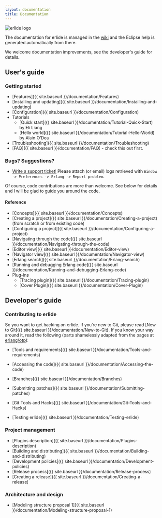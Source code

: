 ```yaml
---
layout: documentation
title: Documentation
---
```


![erlide logo](https://raw.githubusercontent.com/erlide/erlide/pu/org.erlide.branding/images/erl-zen-badge-160.png)

The documentation for erlide is managed in the [wiki](http://github.com/erlide/erlide/wiki)
and the Eclipse help is generated automatically from there.

We welcome documentation improvements, see the developer's guide for details.

## User's guide

### Getting started

* [Features]({{ site.baseurl }}/documentation/Features)
* [Installing and updating]({{ site.baseurl }}/documentation/Installing-and-updating)
* [Configuration]({{ site.baseurl }}/documentation/Configuration)
* Tutorials
  - [Quick start]({{ site.baseurl }}/documentation/Tutorial-Quick-Start) by Eli Liang
  - [Hello world]({{ site.baseurl }}/documentation/Tutorial-Hello-World) by Alain O’Dea
* [Troubleshooting]({{ site.baseurl }}/documentation/Troubleshooting)
* [FAQ]({{ site.baseurl }}/documentation/FAQ) - check this out first.

### Bugs? Suggestions?

* [Write a support ticket!](http://www.assembla.com/spaces/erlide/support/tickets)
  Please attach (or email) logs retrieved with
  `Window -> Preferences -> Erlang -> Report problem`.

Of course, code contributions are more than welcome. See below for details and I will be
glad to guide you around the code.

#### Reference

* [Concepts]({{ site.baseurl }}/documentation/Concepts)
* [Creating a project]({{ site.baseurl }}/documentation/Creating-a-project) (from scratch or from existing code)
* [Configuring a project]({{ site.baseurl }}/documentation/Configuring-a-project)
* [Navigating through the code]({{ site.baseurl }}/documentation/Navigating-through-the-code)
* [Editor view]({{ site.baseurl }}/documentation/Editor-view)
* [Navigator view]({{ site.baseurl }}/documentation/Navigator-view)
* [Erlang search]({{ site.baseurl }}/documentation/Erlang-search)
* [Running and debugging Erlang code]({{ site.baseurl }}/documentation/Running-and-debugging-Erlang-code)
* Plug-ins
  - [Tracing plugin]({{ site.baseurl }}/documentation/Tracing-plugin)
  - [Cover Plugin]({{ site.baseurl }}/documentation/Cover-Plugin)

## Developer's guide

### Contributing to erlide

So you want to get hacking on erlide. If you’re new to Git, please read
[New to Git]({{ site.baseurl }}/documentation/New-to-Git). If you know your way around it, read the following
(parts shamelessly adapted from the pages at
[erlang/otp](https://github.com/erlang/otp/wiki)):

- [Tools and requirements]({{ site.baseurl }}/documentation/Tools-and-requirements)
- [Accessing the code]({{ site.baseurl }}/documentation/Accessing-the-code)

- [Branches]({{ site.baseurl }}/documentation/Branches)
- [Submitting patches]({{ site.baseurl }}/documentation/Submitting-patches)
- [Git Tools and Hacks]({{ site.baseurl }}/documentation/Git-Tools-and-Hacks)
- [Testing erlide]({{ site.baseurl }}/documentation/Testing-erlide)

### Project management

- [Plugins description]({{ site.baseurl }}/documentation/Plugins-description)
- [Building and distributing]({{ site.baseurl }}/documentation/Building-and-distributing)
- [Development policies]({{ site.baseurl }}/documentation/Development-policies)
- [Release process]({{ site.baseurl }}/documentation/Release-process)
- [Creating a release]({{ site.baseurl }}/documentation/Creating-a-release)

### Architecture and design

-   [Modeling structure proposal 1]({{ site.baseurl }}/documentation/Modeling-structure-proposal-1)

